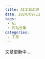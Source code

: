 ```yaml
---
title: AI工具汇总
date: 2024/09/11
tags:
 - Ai
 - 网站合集
categories:
 - 工具
---
```

<!-- ## 1.免费在线抠图软件
* https://www.remove.bg/ -->

文章更新中...
